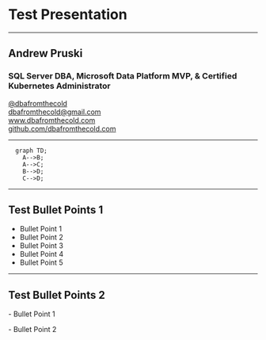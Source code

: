 # Test Presentation

---

## Andrew Pruski

### SQL Server DBA, Microsoft Data Platform MVP, & Certified Kubernetes Administrator
<!-- .slide: style="text-align: left;"> -->
<i class="fab fa-twitter"></i><a href="https://twitter.com/dbafromthecold">  @dbafromthecold</a><br>
<i class="fas fa-envelope"></i>  dbafromthecold@gmail.com<br>
<i class="fab fa-wordpress"></i>  www.dbafromthecold.com<br>
<i class="fab fa-github"></i><a href="https://github.com/dbafromthecold">  github.com/dbafromthecold.com</a>

---

```mermaid
  graph TD;
    A-->B;
    A-->C;
    B-->D;
    C-->D;
```
---

## Test Bullet Points 1

- Bullet Point 1
- Bullet Point 2
- Bullet Point 3
- Bullet Point 4
- Bullet Point 5

---

## Test Bullet Points 2

<p class="fragment">- Bullet Point 1</p>
<p class="fragment">- Bullet Point 2</p>
